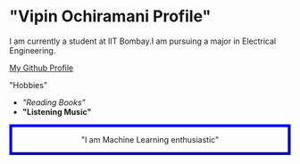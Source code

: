 <!DOCTYPE html>
<html>
<head>
<title>"About Me"</title>
 <style>
  .first {
  border: 5px outset blue;
  background-color: #0fr;
  text-align: center;
}
</style>
</head>

<body>
  <h1>"Vipin Ochiramani Profile"</h1>
  <p>I am currently a student at IIT Bombay.I am pursuing a major in Electrical Engineering.</p>
  <a href="github.com/Vipinochiramani73/">My Github Profile</a>
  <p>"Hobbies"</p>
  <ul>
  <li><em>"Reading Books"</em></li>
  <li><strong>"Listening Music"</strong></li>
  </ul> 
  <div class="first">
    <p>"I am Machine Learning enthusiastic"</p>
    
  </div>
</body>
